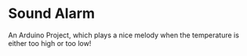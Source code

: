# Sound Alarm
An Arduino Project, which plays a nice melody when the temperature is either too high or too low!
